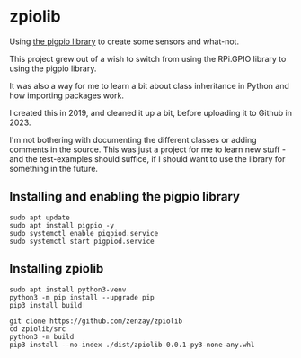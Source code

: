zpiolib
========

Using [the pigpio library](http://abyz.me.uk/rpi/pigpio/) to create some sensors and what-not.

This project grew out of a wish to switch from using the RPi.GPIO library to using the pigpio library.

It was also a way for me to learn a bit about class inheritance in Python and how importing packages work.

I created this in 2019, and cleaned it up a bit, before uploading it to Github in 2023.

I'm not bothering with documenting the different classes or adding comments in the source. This was just a project for me to learn new stuff - and the test-examples should suffice, if I should want to use the library for something in the future.

## Installing and enabling the pigpio library
```
sudo apt update
sudo apt install pigpio -y
sudo systemctl enable pigpiod.service
sudo systemctl start pigpiod.service
```

## Installing zpiolib
```
sudo apt install python3-venv
python3 -m pip install --upgrade pip
pip3 install build

git clone https://github.com/zenzay/zpiolib
cd zpiolib/src
python3 -m build
pip3 install --no-index ./dist/zpiolib-0.0.1-py3-none-any.whl
```
